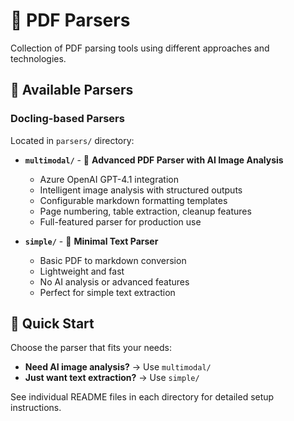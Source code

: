 # 📄 PDF Parsers

Collection of PDF parsing tools using different approaches and technologies.

## 📁 Available Parsers

### Docling-based Parsers

Located in `parsers/` directory:

- **`multimodal/`** - 🤖 **Advanced PDF Parser with AI Image Analysis**

  - Azure OpenAI GPT-4.1 integration
  - Intelligent image analysis with structured outputs
  - Configurable markdown formatting templates
  - Page numbering, table extraction, cleanup features
  - Full-featured parser for production use

- **`simple/`** - 📝 **Minimal Text Parser**
  - Basic PDF to markdown conversion
  - Lightweight and fast
  - No AI analysis or advanced features
  - Perfect for simple text extraction

## 🚀 Quick Start

Choose the parser that fits your needs:

- **Need AI image analysis?** → Use `multimodal/`
- **Just want text extraction?** → Use `simple/`

See individual README files in each directory for detailed setup instructions.
